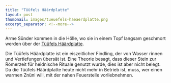 ```yaml
---
title: "Tüüfels Häärdplatte"
layout: post
thumbnail: images/tueuefels-haeaerdplatte.png
excerpt_separator: <!--more-->
---
```


Arme Sünder kommen in die Hölle, wo sie in einem Topf langsam geschmort werden über der [Tüüfels Häärdplatte](https://s.geo.admin.ch/rcjologurtai).

Die Tüüfels Häärdplatte ist ein eiszeitlicher Findling, der von Wasser rinnen und Vertiefungen übersät ist. Eine Theorie besagt, dass dieser Stein zur Römerzeit für heidnische Rituale genutzt wurde, dies ist aber nicht belegt. Da die Tüüfels Häärdplatte heute nicht mehr in Betrieb ist, muss, wer einen warmen Znüni will, mit der nahen Feuerstelle vorliebnehmen.

<!--more-->
